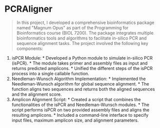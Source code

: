 # PCRAligner

> In this project, I developed a comprehensive bioinformatics package named "Magnum Opus" as part of the Programming for Bioinformatics course (BIOL 7200). The package integrates multiple bioinformatics tools and algorithms to facilitate in-silico PCR and sequence alignment tasks. The project involved the following key components:

1. isPCR Module:
        * Developed a Python module to simulate in-silico PCR (isPCR).
        * The module takes primer and assembly files as input and returns predicted amplicons.
        * Unified the different steps of the isPCR process into a single callable function.
2. Needleman-Wunsch Algorithm Implementation:
        * Implemented the Needleman-Wunsch algorithm for global sequence alignment.
        * The function aligns two sequences and returns both the aligned sequences and the alignment score.
3. Amplicon Alignment Script:
        * Created a script that combines the functionalities of the isPCR and Needleman-Wunsch modules.
        * The script performs isPCR on two provided assembly files and aligns the resulting amplicons.
        * Included a command-line interface to specify input files, maximum amplicon size, and alignment parameters.
